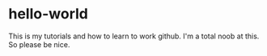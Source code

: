 # hello-world
This is my tutorials and how to learn to work github.
I'm a total noob at this. So please be nice.

